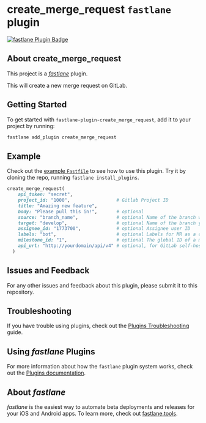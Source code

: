 # create_merge_request `fastlane` plugin

[![fastlane Plugin Badge](https://rawcdn.githack.com/fastlane/fastlane/master/fastlane/assets/plugin-badge.svg)](https://rubygems.org/gems/fastlane-plugin-create_merge_request)


## About create_merge_request

This project is a [_fastlane_](https://github.com/fastlane/fastlane) plugin. 

This will create a new merge request on GitLab.

## Getting Started

To get started with `fastlane-plugin-create_merge_request`, add it to your project by running:

```bash
fastlane add_plugin create_merge_request
```


## Example

Check out the [example `Fastfile`](fastlane/Fastfile) to see how to use this plugin. Try it by cloning the repo, running `fastlane install_plugins`.

```ruby
create_merge_request(
    api_token: "secret",
    project_id: "1000",                 # Gitlab Project ID
    title: "Amazing new feature",
    body: "Please pull this in!",       # optional
    source: "branch_name",              # optional Name of the branch where your changes are implemented (defaults to the current branch name)
    target: "develop",                  # optional Name of the branch you want your changes pulled into (defaults to `master`)
    assignee_id: "1773700",             # optional Assignee user ID
    labels: "bot",                      # optional Labels for MR as a comma-separated list
    milestone_id: "1",                  # optional The global ID of a milestone
    api_url: "http://yourdomain/api/v4" # optional, for GitLab self-host, defaults to "https://gitlab.com/api/v4"
  )
```

## Issues and Feedback

For any other issues and feedback about this plugin, please submit it to this repository.

## Troubleshooting

If you have trouble using plugins, check out the [Plugins Troubleshooting](https://docs.fastlane.tools/plugins/plugins-troubleshooting/) guide.

## Using _fastlane_ Plugins

For more information about how the `fastlane` plugin system works, check out the [Plugins documentation](https://docs.fastlane.tools/plugins/create-plugin/).

## About _fastlane_

_fastlane_ is the easiest way to automate beta deployments and releases for your iOS and Android apps. To learn more, check out [fastlane.tools](https://fastlane.tools).
